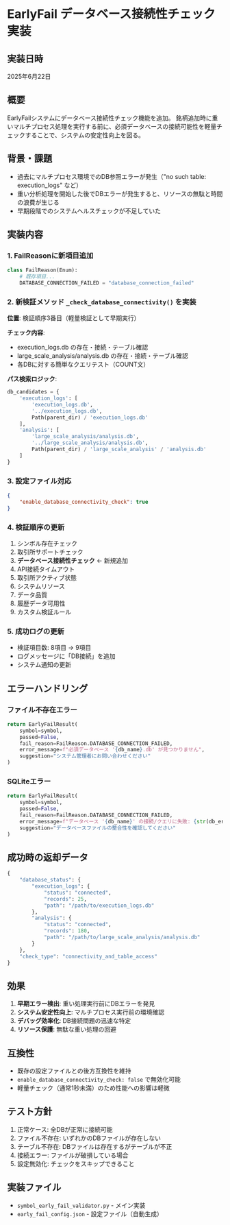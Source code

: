 # EarlyFail データベース接続性チェック実装

## 実装日時
2025年6月22日

## 概要
EarlyFailシステムにデータベース接続性チェック機能を追加。
銘柄追加時に重いマルチプロセス処理を実行する前に、必須データベースの接続可能性を軽量チェックすることで、システムの安定性向上を図る。

## 背景・課題
- 過去にマルチプロセス環境でのDB参照エラーが発生（"no such table: execution_logs" など）
- 重い分析処理を開始した後でDBエラーが発生すると、リソースの無駄と時間の浪費が生じる
- 早期段階でのシステムヘルスチェックが不足していた

## 実装内容

### 1. FailReasonに新項目追加
```python
class FailReason(Enum):
    # 既存項目...
    DATABASE_CONNECTION_FAILED = "database_connection_failed"
```

### 2. 新検証メソッド `_check_database_connectivity()` を実装
**位置**: 検証順序3番目（軽量検証として早期実行）

**チェック内容**:
- execution_logs.db の存在・接続・テーブル確認
- large_scale_analysis/analysis.db の存在・接続・テーブル確認
- 各DBに対する簡単なクエリテスト（COUNT文）

**パス検索ロジック**:
```python
db_candidates = {
    'execution_logs': [
        'execution_logs.db',
        '../execution_logs.db', 
        Path(parent_dir) / 'execution_logs.db'
    ],
    'analysis': [
        'large_scale_analysis/analysis.db',
        '../large_scale_analysis/analysis.db',
        Path(parent_dir) / 'large_scale_analysis' / 'analysis.db'
    ]
}
```

### 3. 設定ファイル対応
```json
{
    "enable_database_connectivity_check": true
}
```

### 4. 検証順序の更新
1. シンボル存在チェック
2. 取引所サポートチェック
3. **データベース接続性チェック** ← 新規追加
4. API接続タイムアウト
5. 取引所アクティブ状態
6. システムリソース
7. データ品質
8. 履歴データ可用性
9. カスタム検証ルール

### 5. 成功ログの更新
- 検証項目数: 8項目 → 9項目
- ログメッセージに「DB接続」を追加
- システム通知の更新

## エラーハンドリング

### ファイル不存在エラー
```python
return EarlyFailResult(
    symbol=symbol,
    passed=False,
    fail_reason=FailReason.DATABASE_CONNECTION_FAILED,
    error_message=f"必須データベース '{db_name}.db' が見つかりません",
    suggestion="システム管理者にお問い合わせください"
)
```

### SQLiteエラー
```python
return EarlyFailResult(
    symbol=symbol,
    passed=False,
    fail_reason=FailReason.DATABASE_CONNECTION_FAILED,
    error_message=f"データベース '{db_name}' の接続/クエリに失敗: {str(db_error)}",
    suggestion="データベースファイルの整合性を確認してください"
)
```

## 成功時の返却データ
```python
{
    "database_status": {
        "execution_logs": {
            "status": "connected",
            "records": 25,
            "path": "/path/to/execution_logs.db"
        },
        "analysis": {
            "status": "connected", 
            "records": 180,
            "path": "/path/to/large_scale_analysis/analysis.db"
        }
    },
    "check_type": "connectivity_and_table_access"
}
```

## 効果
1. **早期エラー検出**: 重い処理実行前にDBエラーを発見
2. **システム安定性向上**: マルチプロセス実行前の環境確認
3. **デバッグ効率化**: DB接続問題の迅速な特定
4. **リソース保護**: 無駄な重い処理の回避

## 互換性
- 既存の設定ファイルとの後方互換性を維持
- `enable_database_connectivity_check: false` で無効化可能
- 軽量チェック（通常1秒未満）のため性能への影響は軽微

## テスト方針
1. 正常ケース: 全DBが正常に接続可能
2. ファイル不存在: いずれかのDBファイルが存在しない
3. テーブル不存在: DBファイルは存在するがテーブルが不正
4. 接続エラー: ファイルが破損している場合
5. 設定無効化: チェックをスキップできること

## 実装ファイル
- `symbol_early_fail_validator.py` - メイン実装
- `early_fail_config.json` - 設定ファイル（自動生成）